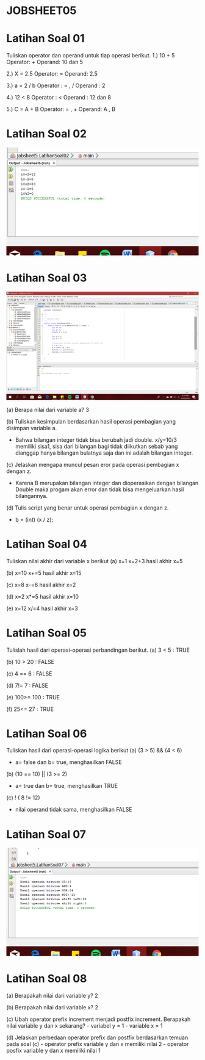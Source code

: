 # JOBSHEET05

# Latihan Soal 01

Tuliskan operator dan operand untuk tiap operasi berikut.
1.)	10 + 5
Operator: +
Operand: 10 dan 5

2.)	X = 2.5
Operator: = 
Operand: 2.5

3.)	a = 2 / b
Operator : = , /
Operand : 2

4.)	12 < 8
Operator : <
Operand : 12 dan 8

5.)	C = A + B
Operator: = , +
Operand: A , B

# Latihan Soal 02

![Alt Text](https://github.com/inamyrpl28/JOBSHEET05/blob/master/2019-08-22%20(4).png)

# Latihan Soal 03 

![Alt Text](https://github.com/inamyrpl28/JOBSHEET05/blob/master/2019-08-22%20(2).png)

(a)	Berapa nilai dari variable a? 3

(b)	Tuliskan kesimpulan berdasarkan hasil operasi pembagian yang disimpan variable a.
-	Bahwa bilangan integer tidak bisa berubah jadi double. x/y=10/3 memiliki sisa1, sisa dari bilangan bagi tidak diikutkan sebab yang dianggap hanya bilangan bulatnya saja dan ini adalah bilangan integer.

(c)	Jelaskan mengapa muncul pesan eror pada operasi pembagian x dengan z.
-	Karena B merupakan bilangan integer dan dioperasikan dengan bilangan Double maka progam akan error dan tidak bisa mengeluarkan hasil bilangannya.	

(d)	 Tulis script yang benar untuk operasi pembagian x dengan z.
-	b = (int) (x / z); 

# Latihan Soal 04 

Tuliskan nilai akhir dari variable x berikut
(a)	x=1
x=2+3
hasil akhir x=5

(b)	x=10
x+=5
hasil akhir x=15

(c)	x=8
x-=6
hasil akhir x=2

(d)	x=2
x*=5
hasil akhir x=10

(e)	x=12
x/=4
hasil akhir x=3

# Latihan Soal 05

Tulislah hasil dari operasi-operasi perbandingan berikut.
(a)	3 < 5 : TRUE

(b)	10 > 20 : FALSE

(c)	4 == 6 : FALSE

(d)	7!= 7 : FALSE

(e)	100>= 100 : TRUE

(f)	25<= 27 : TRUE

# Latihan Soal 06

Tuliskan hasil dari operasi-operasi logika berikut
(a)	(3 > 5) && (4 < 6)
-	a= false dan b= true, menghasilkan FALSE

(b)	(10 == 10) || (3 >= 2)
-	a= true dan b= true, menghasilkan TRUE

(c)	! ( 8 != 12)
-	nilai operand tidak sama, menghasilkan FALSE

# Latihan Soal 07

![Alt Text](https://github.com/inamyrpl28/JOBSHEET05/blob/master/2019-08-22%20(5).png)

# Latihan Soal 08

(a)	Berapakah nilai dari variable y? 2

(b)	Berapakah nilai dari variable x? 2

(c)	Ubah operator prefix increment menjadi postfix increment. Berapakah nilai variable y dan x sekarang? 
    - variabel y = 1
    - variable x = 1

(d) Jelaskan perbedaan operator prefix dan postfix berdasarkan temuan pada soal (c) 
	  - operator prefix variable y dan x memiliki nilai 2
	  - operator posfix variable y dan x memiliki nilai 1



